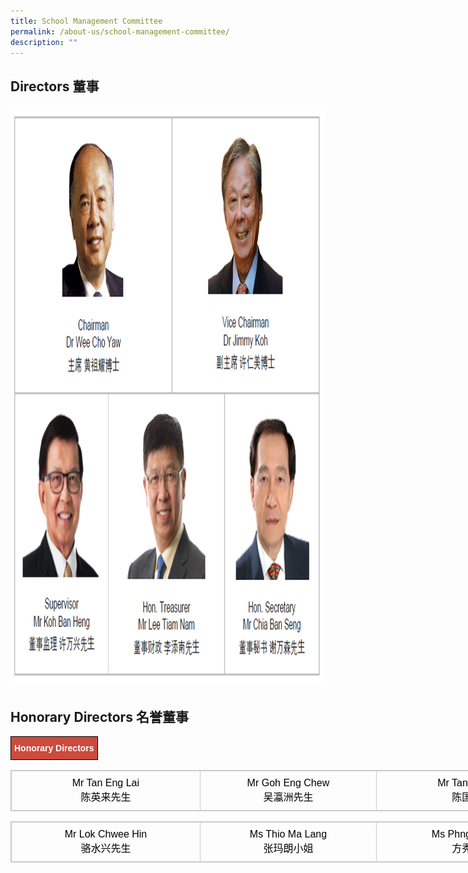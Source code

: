 ```yaml
---
title: School Management Committee
permalink: /about-us/school-management-committee/
description: ""
---
```

Directors 董事
------------
<img src="/images/CCHM_SMC_1.jpg" alt="SMC1" style="width:1080px;height:929px;">

Honorary Directors 名誉董事
-----------------------

<style type="text/css">
.tg  {border-collapse:collapse;border-spacing:0;}
.tg td{border-color:black;border-style:solid;border-width:1px;font-family:Arial, sans-serif;font-size:14px;
  overflow:hidden;padding:10px 5px;word-break:normal;}
.tg th{border-color:black;border-style:solid;border-width:1px;font-family:Arial, sans-serif;font-size:14px;
  font-weight:normal;overflow:hidden;padding:10px 5px;word-break:normal;}
.tg .tg-43yd{background-color:#CB4B3D;color:#FFF;font-weight:bold;text-align:center;vertical-align:middle}
</style>
<table class="tg">
<thead>
  <tr>
    <td class="tg-43yd" colspan="4"><span style="color:#FFF;background-color:#CB4B3D">Honorary Directors</span></td>
  </tr>
</thead>
</table>

<table style="box-sizing: border-box; border: 1px solid rgba(0, 0, 0, 0.2); border-collapse: collapse; color: rgb(0, 0, 0); font-family: Montserrat, &quot;Noto Sans SC&quot;, sans-serif; font-size: medium; font-style: normal; font-variant-ligatures: normal; font-variant-caps: normal; font-weight: 400; letter-spacing: normal; orphans: 2; text-transform: none; white-space: normal; widows: 2; word-spacing: 0px; -webkit-text-stroke-width: 0px; text-decoration-thickness: initial; text-decoration-style: initial; text-decoration-color: initial; width: 1230px; text-align: center;"><tbody style="box-sizing: border-box;"><tr style="box-sizing: border-box;"><td style="box-sizing: border-box; padding: 10px; border: 1px solid rgb(204, 204, 204); text-align: center; width: 302.336px;">Mr Tan Eng Lai<br style="box-sizing: border-box;">陈英来先生</td><td style="box-sizing: border-box; padding: 10px; border: 1px solid rgb(204, 204, 204); text-align: center; width: 282.68px;">Mr Goh Eng Chew<br style="box-sizing: border-box;">吴瀛洲先生</td><td style="box-sizing: border-box; padding: 10px; border: 1px solid rgb(204, 204, 204); text-align: center; width: 321.977px;">Mr Tan Kok Kiong<br style="box-sizing: border-box;">陈国强先生</td><td style="box-sizing: border-box; padding: 10px; border: 1px solid rgb(204, 204, 204); text-align: center; width: 322.008px;">Mr Chang Wenn Yuan<br style="box-sizing: border-box;">张文元先生</td></tr></tbody></table>

<table style="box-sizing: border-box; border: 1px solid rgba(0, 0, 0, 0.2); border-collapse: collapse; color: rgb(0, 0, 0); font-family: Montserrat, &quot;Noto Sans SC&quot;, sans-serif; font-size: medium; font-style: normal; font-variant-ligatures: normal; font-variant-caps: normal; font-weight: 400; letter-spacing: normal; orphans: 2; text-transform: none; white-space: normal; widows: 2; word-spacing: 0px; -webkit-text-stroke-width: 0px; text-decoration-thickness: initial; text-decoration-style: initial; text-decoration-color: initial; width: 1230px; text-align: center;"><tbody style="box-sizing: border-box;"><tr style="box-sizing: border-box;"><td style="box-sizing: border-box; padding: 10px; border: 1px solid rgb(204, 204, 204); text-align: center; width: 302.336px;">Mr Lok Chwee Hin<br style="box-sizing: border-box;">骆水兴先生</td><td style="box-sizing: border-box; padding: 10px; border: 1px solid rgb(204, 204, 204); text-align: center; width: 282.68px;">Ms Thio Ma Lang<br style="box-sizing: border-box;">张玛朗小姐</td><td style="box-sizing: border-box; padding: 10px; border: 1px solid rgb(204, 204, 204); text-align: center; width: 321.977px;">Ms Phng Siew Hoon<br style="box-sizing: border-box;">方秀云小姐</td><td style="box-sizing: border-box; padding: 10px; border: 1px solid rgb(204, 204, 204); text-align: center; width: 322.008px;">Mr Seah Keow Beng<br style="box-sizing: border-box;">謝侨明先生</td></tr></tbody></table>